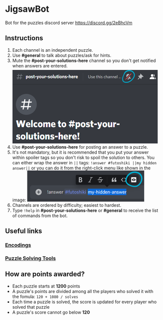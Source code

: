 # JigsawBot

Bot for the puzzles discord server https://discord.gg/2eBhcVm

## Instructions

1. Each channel is an independent puzzle.
1. Use **#general** to talk about puzzles/ask for hints.
1. Mute the **#post-your-solutions-here** channel so you don't get notified when answers are entered. ![mute-channel](img/mute-channel.png)
1. Use **#post-your-solutions-here** for posting an answer to a puzzle.
1. It's not mandatory, but it is recommended that you put your answer within spoiler tags so you don't risk to spoil the solution to others. You can either wrap the answer in `||` tags: 
`!answer #futoshiki ||my hidden answer||` or you can do it from the right-click menu like shown in the image: ![hide-solution](img/hide-answer.png)
1. Channels are ordered by difficulty; easiest to hardest.
1. Type `!help` in **#post-your-solutions-here** or **#general** to receive the list of commands from the bot.

## Useful links

### [Encodings](https://puzzlehunt.azurewebsites.net/nipd2020/play/encodings)
### [Puzzle Solving Tools](https://puzzlehunt.azurewebsites.net/nipd2020/play/tools)

## How are points awarded?

- Each puzzle starts at **1200** points
- A puzzle's points are divided among all the players who solved it with the fomula: `120 + 1080 / solves`
- Each time a puzzle is solved, the score is updated for every player who solved that puzzle
- A puzzle's score cannot go below **120**
